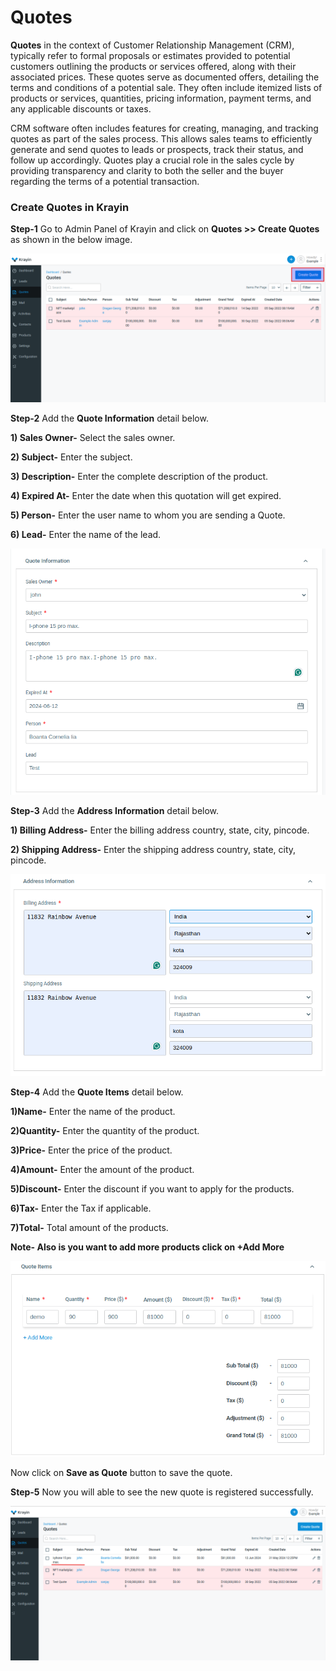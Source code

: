 # Quotes

**Quotes** in the context of Customer Relationship Management (CRM), typically refer to formal proposals or estimates provided to potential customers outlining the products or services offered, along with their associated prices. These quotes serve as documented offers, detailing the terms and conditions of a potential sale. They often include itemized lists of products or services, quantities, pricing information, payment terms, and any applicable discounts or taxes.

CRM software often includes features for creating, managing, and tracking quotes as part of the sales process. This allows sales teams to efficiently generate and send quotes to leads or prospects, track their status, and follow up accordingly. Quotes play a crucial role in the sales cycle by providing transparency and clarity to both the seller and the buyer regarding the terms of a potential transaction.

### Create Quotes in Krayin

**Step-1** Go to Admin Panel of Krayin and click on **Quotes >> Create Quotes** as shown in the below image.

 ![Create Quotes](../../assets/2.0/images/quote/createQuote.png)

**Step-2** Add the **Quote Information** detail below.

**1) Sales Owner-** Select the sales owner.

**2) Subject-** Enter the subject.

**3) Description-** Enter the complete description of the product.

**4) Expired At-** Enter the date when this quotation will get expired.

**5) Person-** Enter the user name to whom you are sending a Quote.

**6) Lead-** Enter the name of the lead.

 ![Quote Information](../../assets/2.0/images/quote/quoteInformation.png)

**Step-3** Add the **Address Information** detail below.

**1) Billing Address-** Enter the billing address country, state, city, pincode.

**2) Shipping Address-** Enter the shipping address country, state, city, pincode.

 ![Address Information](../../assets/2.0/images/quote/addressInformation.png)

**Step-4** Add the **Quote Items** detail below. 

**1)Name-** Enter the name of the product.

**2)Quantity-** Enter the quantity of the product.

**3)Price-** Enter the price of the product.

**4)Amount-** Enter the amount of the product.

**5)Discount-** Enter the discount if you want to apply for the products.

**6)Tax-** Enter the Tax if applicable.

**7)Total-** Total amount of the products.

**Note- Also is you want to add more products click on +Add More**

 ![Quote Items](../../assets/2.0/images/quote/quotesItems.png)

Now click on **Save as Quote** button to save the quote.

**Step-5** Now you will able to see the new quote is registered successfully.

 ![Quote Grid](../../assets/2.0/images/quote/quoteGrid.png)

